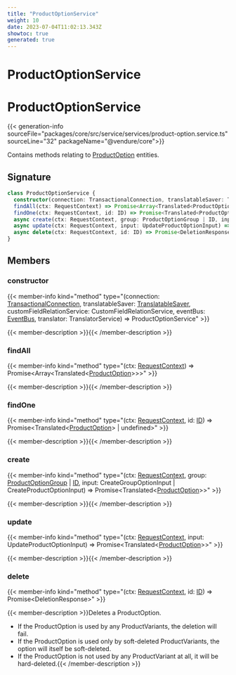 ```yaml
---
title: "ProductOptionService"
weight: 10
date: 2023-07-04T11:02:13.343Z
showtoc: true
generated: true
---
```

<!-- This file was generated from the Vendure source. Do not modify. Instead, re-run the "docs:build" script -->

# ProductOptionService
<div class="symbol">


# ProductOptionService

{{< generation-info sourceFile="packages/core/src/service/services/product-option.service.ts" sourceLine="32" packageName="@vendure/core">}}

Contains methods relating to <a href='/typescript-api/entities/product-option#productoption'>ProductOption</a> entities.

## Signature

```TypeScript
class ProductOptionService {
  constructor(connection: TransactionalConnection, translatableSaver: TranslatableSaver, customFieldRelationService: CustomFieldRelationService, eventBus: EventBus, translator: TranslatorService)
  findAll(ctx: RequestContext) => Promise<Array<Translated<ProductOption>>>;
  findOne(ctx: RequestContext, id: ID) => Promise<Translated<ProductOption> | undefined>;
  async create(ctx: RequestContext, group: ProductOptionGroup | ID, input: CreateGroupOptionInput | CreateProductOptionInput) => Promise<Translated<ProductOption>>;
  async update(ctx: RequestContext, input: UpdateProductOptionInput) => Promise<Translated<ProductOption>>;
  async delete(ctx: RequestContext, id: ID) => Promise<DeletionResponse>;
}
```
## Members

### constructor

{{< member-info kind="method" type="(connection: <a href='/typescript-api/data-access/transactional-connection#transactionalconnection'>TransactionalConnection</a>, translatableSaver: <a href='/typescript-api/service-helpers/translatable-saver#translatablesaver'>TranslatableSaver</a>, customFieldRelationService: CustomFieldRelationService, eventBus: <a href='/typescript-api/events/event-bus#eventbus'>EventBus</a>, translator: TranslatorService) => ProductOptionService"  >}}

{{< member-description >}}{{< /member-description >}}

### findAll

{{< member-info kind="method" type="(ctx: <a href='/typescript-api/request/request-context#requestcontext'>RequestContext</a>) => Promise&#60;Array&#60;Translated&#60;<a href='/typescript-api/entities/product-option#productoption'>ProductOption</a>&#62;&#62;&#62;"  >}}

{{< member-description >}}{{< /member-description >}}

### findOne

{{< member-info kind="method" type="(ctx: <a href='/typescript-api/request/request-context#requestcontext'>RequestContext</a>, id: <a href='/typescript-api/common/id#id'>ID</a>) => Promise&#60;Translated&#60;<a href='/typescript-api/entities/product-option#productoption'>ProductOption</a>&#62; | undefined&#62;"  >}}

{{< member-description >}}{{< /member-description >}}

### create

{{< member-info kind="method" type="(ctx: <a href='/typescript-api/request/request-context#requestcontext'>RequestContext</a>, group: <a href='/typescript-api/entities/product-option-group#productoptiongroup'>ProductOptionGroup</a> | <a href='/typescript-api/common/id#id'>ID</a>, input: CreateGroupOptionInput | CreateProductOptionInput) => Promise&#60;Translated&#60;<a href='/typescript-api/entities/product-option#productoption'>ProductOption</a>&#62;&#62;"  >}}

{{< member-description >}}{{< /member-description >}}

### update

{{< member-info kind="method" type="(ctx: <a href='/typescript-api/request/request-context#requestcontext'>RequestContext</a>, input: UpdateProductOptionInput) => Promise&#60;Translated&#60;<a href='/typescript-api/entities/product-option#productoption'>ProductOption</a>&#62;&#62;"  >}}

{{< member-description >}}{{< /member-description >}}

### delete

{{< member-info kind="method" type="(ctx: <a href='/typescript-api/request/request-context#requestcontext'>RequestContext</a>, id: <a href='/typescript-api/common/id#id'>ID</a>) => Promise&#60;DeletionResponse&#62;"  >}}

{{< member-description >}}Deletes a ProductOption.

- If the ProductOption is used by any ProductVariants, the deletion will fail.
- If the ProductOption is used only by soft-deleted ProductVariants, the option will itself
  be soft-deleted.
- If the ProductOption is not used by any ProductVariant at all, it will be hard-deleted.{{< /member-description >}}


</div>
